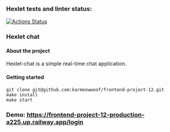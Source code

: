 ### Hexlet tests and linter status:
[![Actions Status](https://github.com/karmeowwoof/frontend-project-12/workflows/hexlet-check/badge.svg)](https://github.com/karmeowwoof/frontend-project-12/actions)

### Hexlet chat

#### About the project

Hexlet-chat is a simple real-time chat application.  

#### Getting started

```
git clone git@github.com:karmeowwoof/frontend-project-12.git
make install
make start
```
### Demo: https://frontend-project-12-production-a225.up.railway.app/login

